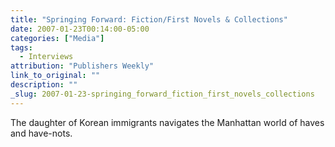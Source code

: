 ```yaml
---
title: "Springing Forward: Fiction/First Novels & Collections"
date: 2007-01-23T00:14:00-05:00
categories: ["Media"]
tags:
  - Interviews
attribution: "Publishers Weekly"
link_to_original: ""
description: ""
_slug: 2007-01-23-springing_forward_fiction_first_novels_collections
---
```


The daughter of Korean immigrants navigates the Manhattan world of haves and have-nots.
